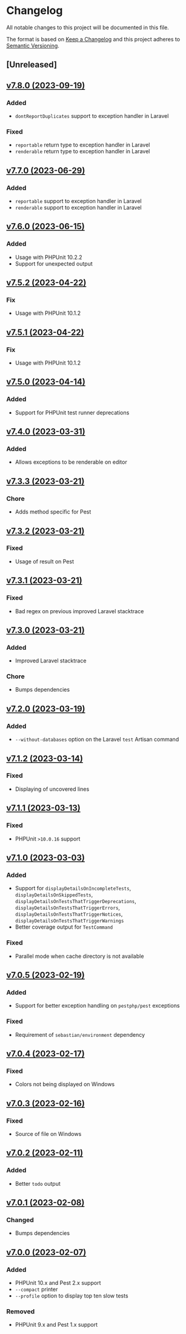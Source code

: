 # Changelog
All notable changes to this project will be documented in this file.

The format is based on [Keep a Changelog](http://keepachangelog.com/)
and this project adheres to [Semantic Versioning](http://semver.org/).

## [Unreleased]

## [v7.8.0 (2023-09-19)](https://github.com/nunomaduro/collision/compare/v7.7.0...v7.8.0)
### Added
- `dontReportDuplicates` support to exception handler in Laravel

### Fixed
- `reportable` return type to exception handler in Laravel
- `renderable` return type to exception handler in Laravel

## [v7.7.0 (2023-06-29)](https://github.com/nunomaduro/collision/compare/v7.6.0...v7.7.0)
### Added
- `reportable` support to exception handler in Laravel
- `renderable` support to exception handler in Laravel

## [v7.6.0 (2023-06-15)](https://github.com/nunomaduro/collision/compare/v7.5.2...v7.6.0)
### Added
- Usage with PHPUnit 10.2.2
- Support for unexpected output

## [v7.5.2 (2023-04-22)](https://github.com/nunomaduro/collision/compare/v7.5.1...v7.5.2)
### Fix
- Usage with PHPUnit 10.1.2

## [v7.5.1 (2023-04-22)](https://github.com/nunomaduro/collision/compare/v7.5.0...v7.5.1)
### Fix
- Usage with PHPUnit 10.1.2

## [v7.5.0 (2023-04-14)](https://github.com/nunomaduro/collision/compare/v7.4.0...v7.5.0)
### Added
- Support for PHPUnit test runner deprecations

## [v7.4.0 (2023-03-31)](https://github.com/nunomaduro/collision/compare/v7.3.3...v7.4.0)
### Added
- Allows exceptions to be renderable on editor

## [v7.3.3 (2023-03-21)](https://github.com/nunomaduro/collision/compare/v7.3.2...v7.3.3)
### Chore
- Adds method specific for Pest

## [v7.3.2 (2023-03-21)](https://github.com/nunomaduro/collision/compare/v7.3.1...v7.3.2)
### Fixed
- Usage of result on Pest

## [v7.3.1 (2023-03-21)](https://github.com/nunomaduro/collision/compare/v7.3.0...v7.3.1)
### Fixed
- Bad regex on previous improved Laravel stacktrace

## [v7.3.0 (2023-03-21)](https://github.com/nunomaduro/collision/compare/v7.2.0...v7.3.0)
### Added
- Improved Laravel stacktrace

### Chore
- Bumps dependencies

## [v7.2.0 (2023-03-19)](https://github.com/nunomaduro/collision/compare/v7.1.2...v7.2.0)
### Added
- `--without-databases` option on the Laravel `test` Artisan command

## [v7.1.2 (2023-03-14)](https://github.com/nunomaduro/collision/compare/v7.1.1...v7.1.2)
### Fixed
- Displaying of uncovered lines

## [v7.1.1 (2023-03-13)](https://github.com/nunomaduro/collision/compare/v7.1.0...v7.1.1)
### Fixed
- PHPUnit `>10.0.16` support

## [v7.1.0 (2023-03-03)](https://github.com/nunomaduro/collision/compare/v7.0.5...v7.1.0)
### Added
- Support for `displayDetailsOnIncompleteTests`, `displayDetailsOnSkippedTests`, `displayDetailsOnTestsThatTriggerDeprecations`, `displayDetailsOnTestsThatTriggerErrors`, `displayDetailsOnTestsThatTriggerNotices`, `displayDetailsOnTestsThatTriggerWarnings`
- Better coverage output for `TestCommand`

### Fixed
- Parallel mode when cache directory is not available

## [v7.0.5 (2023-02-19)](https://github.com/nunomaduro/collision/compare/v7.0.4...v7.0.5)
### Added
- Support for better exception handling on `pestphp/pest` exceptions

### Fixed
- Requirement of `sebastian/environment` dependency

## [v7.0.4 (2023-02-17)](https://github.com/nunomaduro/collision/compare/v7.0.3...v7.0.4)
### Fixed
- Colors not being displayed on Windows

## [v7.0.3 (2023-02-16)](https://github.com/nunomaduro/collision/compare/v7.0.2...v7.0.3)
### Fixed
- Source of file on Windows

## [v7.0.2 (2023-02-11)](https://github.com/nunomaduro/collision/compare/v7.0.1...v7.0.2)
### Added
- Better `todo` output

## [v7.0.1 (2023-02-08)](https://github.com/nunomaduro/collision/compare/v7.0.0...v7.0.1)
### Changed
- Bumps dependencies

## [v7.0.0 (2023-02-07)](https://github.com/nunomaduro/collision/compare/v6.4.0...v7.x)
### Added
- PHPUnit 10.x and Pest 2.x support
- `--compact` printer
- `--profile` option to display top ten slow tests

### Removed
- PHPUnit 9.x and Pest 1.x support
